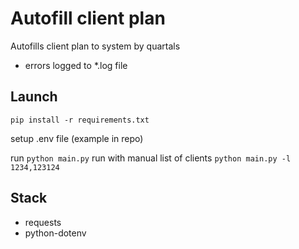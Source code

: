 # Autofill client plan

Autofills client plan to system by quartals

- errors logged to \*.log file


## Launch

`pip install -r requirements.txt`

setup .env file (example in repo)

run `python main.py`
run with manual list of clients `python main.py -l 1234,123124`

## Stack

- requests
- python-dotenv
